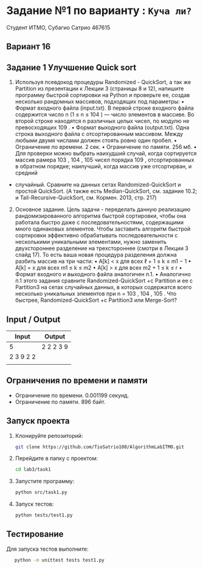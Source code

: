 # Задание №1 по варианту : `Куча ли?`

Студент ИТМО, Субагио Сатрио 467615

## Вариант 16

## Задание 1 Улучшение Quick sort

1. Используя псевдокод процедуры Randomized - QuickSort, а так же Partition
   из презентации к Лекции 3 (страницы 8 и 12), напишите программу быстрой
   сортировки на Python и проверьте ее, создав несколько рандомных массивов,
   подходящих под параметры:
   • Формат входного файла (input.txt). В первой строке входного файла
   содержится число n (1 ≤ n ≤ 104
   ) — число элементов в массиве.
   Во второй строке находятся n различных целых чисел, по модулю не
   превосходящих 109
   .
   • Формат выходного файла (output.txt). Одна строка выходного файла
   с отсортированным массивом. Между любыми двумя числами должен
   стоять ровно один пробел.
   • Ограничение по времени. 2 сек.
   • Ограничение по памяти. 256 мб.
   • Для проверки можно выбрать наихудший случай, когда сортируется
   массив рамера 103
   , 104
   , 105 чисел порядка 109
   , отсортированных в обратном порядке; наилучший, когда массив уже отсортирван, и средний

- случайный. Сравните на данных сетах Randomized-QuickSort и простой QuickSort. (А также есть Median-QuickSort, см. задание 10.2;
  и Tail-Recursive-QuickSort, см. Кормен. 2013, стр. 217)

2. Основное задание. Цель задачи - переделать данную реализацию рандомизированного алгоритма быстрой сортировки, чтобы она работала быстро
   даже с последовательностями, содержащими много одинаковых элементов.
   Чтобы заставить алгоритм быстрой сортировки эффективно обрабатывать
   последовательности с несколькими уникальными элементами, нужно заменить двухстороннее разделение на трехстороннее (смотри в Лекции 3 слайд
   17). То есть ваша новая процедура разделения должна разбить массив на три
   части:
   • A[k] < x для всех ℓ + 1 ≤ k ≤ m1 − 1
   • A[k] = x для всех m1 ≤ k ≤ m2
   • A[k] > x для всех m2 + 1 ≤ k ≤ r
   • Формат входного и выходного файла аналогичен п.1.
   • Аналогично п.1 этого задания сравните Randomized-QuickSort +c
   Partition и ее с Partition3 на сетах случайных данных, в которых
   содержатся всего несколько уникальных элементов при n = 103
   , 104
   , 105
   .
   Что быстрее, Randomized-QuickSort +c Partition3 или Merge-Sort?

## Input / Output

| Input     | Output    |
| --------- | --------- |
| 5         | 2 2 2 3 9 |
| 2 3 9 2 2 |           |
|           |           |

## Ограничения по времени и памяти

- Ограничение по времени. 0.001199 секунд.
- Ограничение по памяти. 896 байт.

## Запуск проекта

1. Клонируйте репозиторий:
   ```bash
   git clone https://github.com/TioSatrio100/AlgorithmLabITMO.git
   ```
2. Перейдите в папку с проектом:
   ```bash
   cd lab3/task1
   ```
3. Запустите программу:

   ```bash
   python src/task1.py
   ```

4. Запуск тестов:
   ```bash
   python tests/test1.py
   ```

## Тестирование

Для запуска тестов выполните:

```bash
   python -m unittest tests test1.py
```
